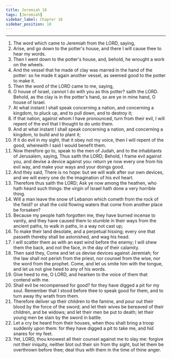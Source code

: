 ```yaml
---
title: Jeremiah 18
tags: [Jeremiah]
sidebar_label: Chapter 18
sidebar_position: 18
---
```


---
1. The word which came to Jeremiah from the LORD, saying,
2. Arise, and go down to the potter's house, and there I will cause thee to hear my words.
3. Then I went down to the potter's house, and, behold, he wrought a work on the wheels.
4. And the vessel that he made of clay was marred in the hand of the potter: so he made it again another vessel, as seemed good to the potter to make it.
5. Then the word of the LORD came to me, saying,
6. O house of Israel, cannot I do with you as this potter? saith the LORD. Behold, as the clay is in the potter's hand, so are ye in mine hand, O house of Israel.
7. At what instant I shall speak concerning a nation, and concerning a kingdom, to pluck up, and to pull down, and to destroy it;
8. If that nation, against whom I have pronounced, turn from their evil, I will repent of the evil that I thought to do unto them.
9. And at what instant I shall speak concerning a nation, and concerning a kingdom, to build and to plant it;
10. If it do evil in my sight, that it obey not my voice, then I will repent of the good, wherewith I said I would benefit them.
11. Now therefore go to, speak to the men of Judah, and to the inhabitants of Jerusalem, saying, Thus saith the LORD; Behold, I frame evil against you, and devise a device against you: return ye now every one from his evil way, and make your ways and your doings good.
12. And they said, There is no hope: but we will walk after our own devices, and we will every one do the imagination of his evil heart.
13. Therefore thus saith the LORD; Ask ye now among the heathen, who hath heard such things: the virgin of Israel hath done a very horrible thing.
14. Will a man leave the snow of Lebanon which cometh from the rock of the field? or shall the cold flowing waters that come from another place be forsaken?
15. Because my people hath forgotten me, they have burned incense to vanity, and they have caused them to stumble in their ways from the ancient paths, to walk in paths, in a way not cast up;
16. To make their land desolate, and a perpetual hissing; every one that passeth thereby shall be astonished, and wag his head.
17. I will scatter them as with an east wind before the enemy; I will shew them the back, and not the face, in the day of their calamity.
18. Then said they, Come and let us devise devices against Jeremiah; for the law shall not perish from the priest, nor counsel from the wise, nor the word from the prophet. Come, and let us smite him with the tongue, and let us not give heed to any of his words.
19. Give heed to me, O LORD, and hearken to the voice of them that contend with me.
20. Shall evil be recompensed for good? for they have digged a pit for my soul. Remember that I stood before thee to speak good for them, and to turn away thy wrath from them.
21. Therefore deliver up their children to the famine, and pour out their blood by the force of the sword; and let their wives be bereaved of their children, and be widows; and let their men be put to death; let their young men be slain by the sword in battle.
22. Let a cry be heard from their houses, when thou shalt bring a troop suddenly upon them: for they have digged a pit to take me, and hid snares for my feet.
23. Yet, LORD, thou knowest all their counsel against me to slay me: forgive not their iniquity, neither blot out their sin from thy sight, but let them be overthrown before thee; deal thus with them in the time of thine anger.